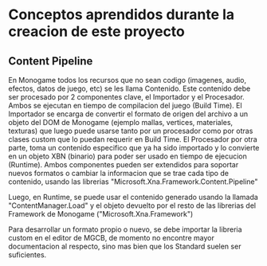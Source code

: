 # Conceptos aprendidos durante la creacion de este proyecto

## Content Pipeline

En Monogame todos los recursos que no sean codigo (imagenes, audio, efectos, datos de juego, etc) se les llama Contenido. 
Este contenido debe ser procesado por 2 componentes clave, el Importador y el Procesador. Ambos se ejecutan en tiempo de compilacion del juego (Build Time).
El Importador se encarga de convertir el formato de origen del archivo a un objeto del DOM de Monogame (ejemplo mallas, vertices, materiales, texturas) que luego puede usarse tanto por un procesador como por otras clases custom que lo puedan requerir en Build Time.
El Procesador por otra parte, toma un contenido especifico que ya ha sido importado y lo convierte en un objeto XBN (binario) para poder ser usado en tiempo de ejecucion (Runtime).
Ambos componentes pueden ser extendidos para soportar nuevos formatos o cambiar la informacion que se trae cada tipo de contenido, usando las librerias "Microsoft.Xna.Framework.Content.Pipeline"

Luego, en Runtime, se puede usar el contenido generado usando la llamada "ContentManager.Load" y el objeto devuelto por el resto de las librerias del Framework de Monogame ("Microsoft.Xna.Framework")

Para desarrollar un formato propio o nuevo, se debe importar la libreria custom en el editor de MGCB, de momento no encontre mayor documentacion al respecto, sino mas bien que los Standard suelen ser suficientes.